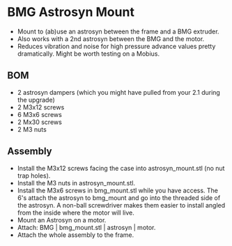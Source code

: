 # BMG Astrosyn Mount
- Mount to (ab)use an astrosyn between the frame and a BMG extruder. 
- Also works with a 2nd astrosyn between the BMG and the motor. 
- Reduces vibration and noise for high pressure advance values pretty dramatically. Might be worth testing on a Mobius.

## BOM
- 2 astrosyn dampers (which you might have pulled from your 2.1 during the upgrade)
- 2 M3x12 screws
- 6 M3x6 screws
- 2 Mx30 screws
- 2 M3 nuts

## Assembly
- Install the M3x12 screws facing the case into astrosyn_mount.stl (no nut trap holes).
- Install the M3 nuts in astrosyn_mount.stl.
- Install the M3x6 screws in bmg_mount.stl while you have access. The 6's attach the astrosyn to bmg_mount and go into the threaded side of the astrosyn. A non-ball screwdriver makes them easier to install angled from the inside where the motor will live.
- Mount an Astrosyn on a motor.
- Attach:  BMG | bmg_mount.stl | astrosyn | motor.
- Attach the whole assembly to the frame.
